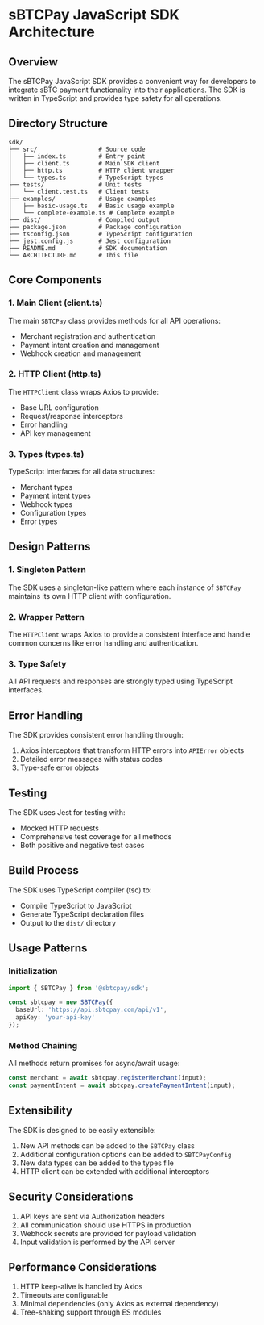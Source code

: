 # sBTCPay JavaScript SDK Architecture

## Overview

The sBTCPay JavaScript SDK provides a convenient way for developers to integrate sBTC payment functionality into their applications. The SDK is written in TypeScript and provides type safety for all operations.

## Directory Structure

```
sdk/
├── src/                 # Source code
│   ├── index.ts         # Entry point
│   ├── client.ts        # Main SDK client
│   ├── http.ts          # HTTP client wrapper
│   └── types.ts         # TypeScript types
├── tests/               # Unit tests
│   └── client.test.ts   # Client tests
├── examples/            # Usage examples
│   ├── basic-usage.ts   # Basic usage example
│   └── complete-example.ts # Complete example
├── dist/                # Compiled output
├── package.json         # Package configuration
├── tsconfig.json        # TypeScript configuration
├── jest.config.js       # Jest configuration
├── README.md            # SDK documentation
└── ARCHITECTURE.md      # This file
```

## Core Components

### 1. Main Client (client.ts)

The main `SBTCPay` class provides methods for all API operations:
- Merchant registration and authentication
- Payment intent creation and management
- Webhook creation and management

### 2. HTTP Client (http.ts)

The `HTTPClient` class wraps Axios to provide:
- Base URL configuration
- Request/response interceptors
- Error handling
- API key management

### 3. Types (types.ts)

TypeScript interfaces for all data structures:
- Merchant types
- Payment intent types
- Webhook types
- Configuration types
- Error types

## Design Patterns

### 1. Singleton Pattern

The SDK uses a singleton-like pattern where each instance of `SBTCPay` maintains its own HTTP client with configuration.

### 2. Wrapper Pattern

The `HTTPClient` wraps Axios to provide a consistent interface and handle common concerns like error handling and authentication.

### 3. Type Safety

All API requests and responses are strongly typed using TypeScript interfaces.

## Error Handling

The SDK provides consistent error handling through:
1. Axios interceptors that transform HTTP errors into `APIError` objects
2. Detailed error messages with status codes
3. Type-safe error objects

## Testing

The SDK uses Jest for testing with:
- Mocked HTTP requests
- Comprehensive test coverage for all methods
- Both positive and negative test cases

## Build Process

The SDK uses TypeScript compiler (tsc) to:
- Compile TypeScript to JavaScript
- Generate TypeScript declaration files
- Output to the `dist/` directory

## Usage Patterns

### Initialization

```typescript
import { SBTCPay } from '@sbtcpay/sdk';

const sbtcpay = new SBTCPay({
  baseUrl: 'https://api.sbtcpay.com/api/v1',
  apiKey: 'your-api-key'
});
```

### Method Chaining

All methods return promises for async/await usage:

```typescript
const merchant = await sbtcpay.registerMerchant(input);
const paymentIntent = await sbtcpay.createPaymentIntent(input);
```

## Extensibility

The SDK is designed to be easily extensible:
1. New API methods can be added to the `SBTCPay` class
2. Additional configuration options can be added to `SBTCPayConfig`
3. New data types can be added to the types file
4. HTTP client can be extended with additional interceptors

## Security Considerations

1. API keys are sent via Authorization headers
2. All communication should use HTTPS in production
3. Webhook secrets are provided for payload validation
4. Input validation is performed by the API server

## Performance Considerations

1. HTTP keep-alive is handled by Axios
2. Timeouts are configurable
3. Minimal dependencies (only Axios as external dependency)
4. Tree-shaking support through ES modules